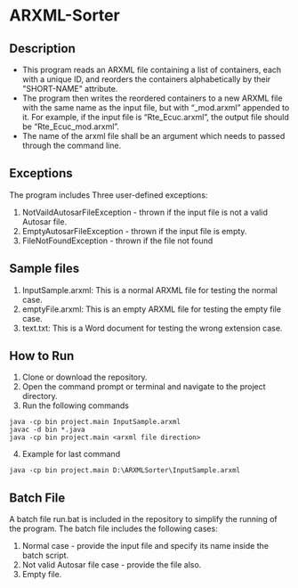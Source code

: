 # ARXML-Sorter
## Description
+ This program reads an ARXML file containing a list of containers, each with a unique ID, and reorders the containers alphabetically by their "SHORT-NAME" attribute. 
+ The program then writes the reordered containers to a new ARXML file with the same name as the input file, but with “_mod.arxml” appended to it. For example, if the input file is “Rte_Ecuc.arxml”, the output file should be “Rte_Ecuc_mod.arxml”.
+ The name of the arxml file shall be an argument which needs to passed through the command line.
## Exceptions
The program includes Three user-defined exceptions:
1. NotVaildAutosarFileException - thrown if the input file is not a valid Autosar file.
2. EmptyAutosarFileException - thrown if the input file is empty.
3. FileNotFoundException - thrown if the file not found 

## Sample files
1. InputSample.arxml: This is a normal ARXML file for testing the normal case.
2. emptyFile.arxml: This is an empty ARXML file for testing the empty file case.
3. text.txt: This is a Word document for testing the wrong extension case.

## How to Run
1. Clone or download the repository.
2. Open the command prompt or terminal and navigate to the project directory.
3. Run the following commands
  ```
  java -cp bin project.main InputSample.arxml
  javac -d bin *.java
  java -cp bin project.main <arxml file direction>
  ```
4. Example for last command 
```
java -cp bin project.main D:\ARXMLSorter\InputSample.arxml
```

## Batch File
A batch file run.bat is included in the repository to simplify the running of the program. The batch file includes the following cases:

1. Normal case - provide the input file and specify its name inside the batch script.
2. Not valid Autosar file case - provide the file also.
3. Empty file.

